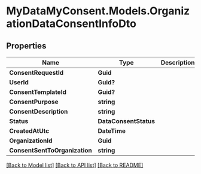 # MyDataMyConsent.Models.OrganizationDataConsentInfoDto

## Properties

Name | Type | Description | Notes
------------ | ------------- | ------------- | -------------
**ConsentRequestId** | **Guid** |  | [optional] 
**UserId** | **Guid?** |  | [optional] 
**ConsentTemplateId** | **Guid?** |  | [optional] 
**ConsentPurpose** | **string** |  | [optional] 
**ConsentDescription** | **string** |  | [optional] 
**Status** | **DataConsentStatus** |  | [optional] 
**CreatedAtUtc** | **DateTime** |  | [optional] 
**OrganizationId** | **Guid** |  | [optional] 
**ConsentSentToOrganization** | **string** |  | [optional] 

[[Back to Model list]](../README.md#documentation-for-models) [[Back to API list]](../README.md#documentation-for-api-endpoints) [[Back to README]](../README.md)

